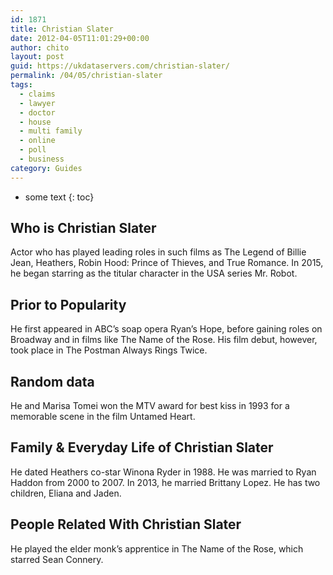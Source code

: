 ```yaml
---
id: 1871
title: Christian Slater
date: 2012-04-05T11:01:29+00:00
author: chito
layout: post
guid: https://ukdataservers.com/christian-slater/
permalink: /04/05/christian-slater
tags:
  - claims
  - lawyer
  - doctor
  - house
  - multi family
  - online
  - poll
  - business
category: Guides
---
```


* some text
{: toc}


## Who is  Christian Slater
                  
                  
                  
Actor who has played leading roles in such films as The Legend of Billie Jean, Heathers, Robin Hood: Prince of Thieves, and True Romance. In 2015, he began starring as the titular character in the USA series Mr. Robot. 
                  
                
                
                
## Prior to Popularity 
                  
                  
                  
He first appeared in ABC&#8217;s soap opera Ryan&#8217;s Hope, before gaining roles on Broadway and in films like The Name of the Rose. His film debut, however, took place in The Postman Always Rings Twice.
                  
                
                
                
## Random data 
                  
                  
                  
He and Marisa Tomei won the MTV award for best kiss in 1993 for a memorable scene in the film Untamed Heart.
                  
                
                
                
## Family & Everyday Life of Christian Slater
                  
                  
                  
He dated Heathers co-star Winona Ryder in 1988. He was married to Ryan Haddon from 2000 to 2007. In 2013, he married Brittany Lopez. He has two children, Eliana and Jaden. 
                  
                
                
                
## People Related With  Christian Slater
                  
                  
                  
He played the elder monk&#8217;s apprentice in The Name of the Rose, which starred Sean Connery.
                  
                
              
            
          
          
          
    
    
  
